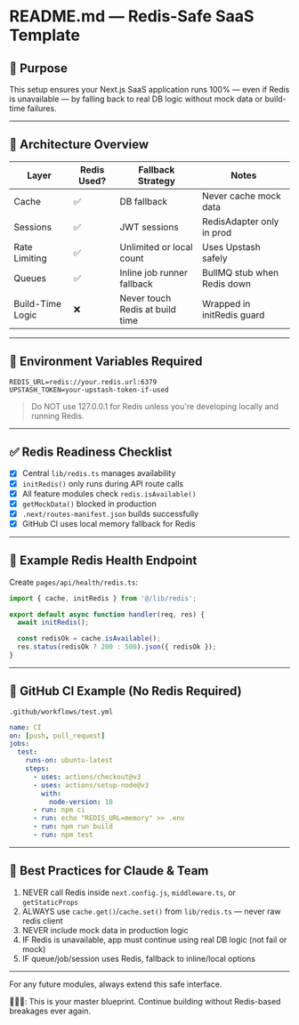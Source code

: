 # README.md — Redis-Safe SaaS Template

## 🎯 Purpose
This setup ensures your Next.js SaaS application runs 100% — even if Redis is unavailable — by falling back to real DB logic without mock data or build-time failures.

---

## 🧱 Architecture Overview
| Layer            | Redis Used? | Fallback Strategy                | Notes                            |
|------------------|-------------|----------------------------------|----------------------------------|
| Cache            | ✅           | DB fallback                      | Never cache mock data            |
| Sessions         | ✅           | JWT sessions                     | RedisAdapter only in prod        |
| Rate Limiting    | ✅           | Unlimited or local count         | Uses Upstash safely              |
| Queues           | ✅           | Inline job runner fallback       | BullMQ stub when Redis down      |
| Build-Time Logic | ❌           | Never touch Redis at build time  | Wrapped in initRedis guard       |

---

## 🔐 Environment Variables Required
```
REDIS_URL=redis://your.redis.url:6379
UPSTASH_TOKEN=your-upstash-token-if-used
```

> Do NOT use 127.0.0.1 for Redis unless you're developing locally and running Redis.

---

## ✅ Redis Readiness Checklist
- [x] Central `lib/redis.ts` manages availability
- [x] `initRedis()` only runs during API route calls
- [x] All feature modules check `redis.isAvailable()`
- [x] `getMockData()` blocked in production
- [x] `.next/routes-manifest.json` builds successfully
- [x] GitHub CI uses local memory fallback for Redis

---

## 🧪 Example Redis Health Endpoint
Create `pages/api/health/redis.ts`:
```ts
import { cache, initRedis } from '@/lib/redis';

export default async function handler(req, res) {
  await initRedis();

  const redisOk = cache.isAvailable();
  res.status(redisOk ? 200 : 500).json({ redisOk });
}
```

---

## 🚀 GitHub CI Example (No Redis Required)
`.github/workflows/test.yml`
```yaml
name: CI
on: [push, pull_request]
jobs:
  test:
    runs-on: ubuntu-latest
    steps:
      - uses: actions/checkout@v3
      - uses: actions/setup-node@v3
        with:
          node-version: 18
      - run: npm ci
      - run: echo "REDIS_URL=memory" >> .env
      - run: npm run build
      - run: npm test
```

---

## 📘 Best Practices for Claude & Team
1. NEVER call Redis inside `next.config.js`, `middleware.ts`, or `getStaticProps`
2. ALWAYS use `cache.get()`/`cache.set()` from `lib/redis.ts` — never raw redis client
3. NEVER include mock data in production logic
4. IF Redis is unavailable, app must continue using real DB logic (not fail or mock)
5. IF queue/job/session uses Redis, fallback to inline/local options

---

For any future modules, always extend this safe interface.

🧙🏾‍♂️: This is your master blueprint. Continue building without Redis-based breakages ever again.